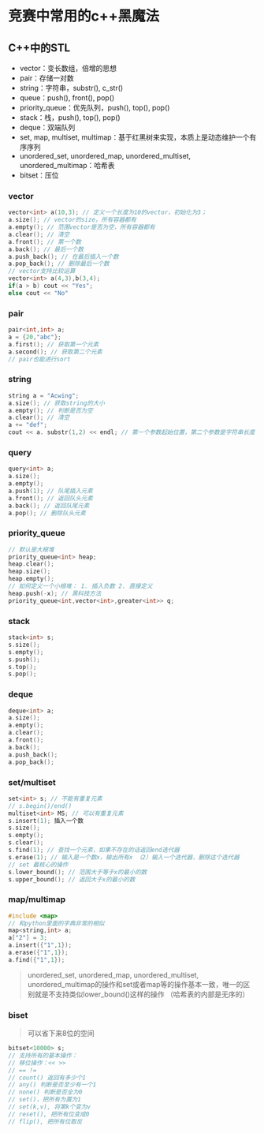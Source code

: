 # 竞赛中常用的c++黑魔法


## C++中的STL
- vector：变长数组，倍增的思想
- pair：存储一对数
- string：字符串，substr(), c_str()
- queue：push(), front(), pop()
- priority_queue：优先队列，push(), top(), pop()
- stack：栈，push(), top(), pop()
- deque：双端队列
- set, map, multiset, multimap：基于红黑树来实现，本质上是动态维护一个有序序列
- unordered_set, unordered_map, unordered_multiset, unordered_multimap：哈希表
- bitset：压位

### vector
```c++
vector<int> a(10,3); // 定义一个长度为10的vector，初始化为3；
a.size(); // vector的size，所有容器都有
a.empty(); // 范围vector是否为空，所有容器都有
a.clear(); // 清空
a.front(); // 第一个数
a.back(); // 最后一个数
a.push_back(); // 在最后插入一个数
a.pop_back(); // 删除最后一个数
// vector支持比较运算
vector<int> a(4,3),b(3,4);
if(a > b) cout << "Yes";
else cout << "No"
```

### pair
```c++
pair<int,int> a;
a = {20,"abc"};
a.first(); // 获取第一个元素
a.second(); // 获取第二个元素
// pair也能进行sort
```

### string
```c++
string a = "Acwing";
a.size(); // 获取string的大小
a.empty(); // 判断是否为空
a.clear(); // 清空
a += "def";
cout << a. substr(1,2) << endl; // 第一个参数起始位置，第二个参数是字符串长度
```

### query
```c++
query<int> a;
a.size();
a.empty();
a.push(1); // 队尾插入元素
a.front(); // 返回队头元素
a.back(); // 返回队尾元素
a.pop(); // 删除队头元素
```

### priority_queue
```c++
// 默认是大根堆
priority_queue<int> heap;
heap.clear();
heap.size();
heap.empty();
// 如何定义一个小根堆： 1. 插入负数 2. 直接定义
heap.push(-x); // 黑科技方法
priority_queue<int,vector<int>,greater<int>> q;
```
### stack
```c++
stack<int> s;
s.size();
s.empty();
s.push();
s.top();
s.pop();
```
### deque
```c++
deque<int> a;
a.size();
a.empty();
a.clear();
a.front();
a.back();
a.push_back();
a.pop_back();
```

### set/multiset
```c++
set<int> s; // 不能有重复元素
// s.begin()/end()
multiset<int> MS; // 可以有重复元素
s.insert(1); 插入一个数
s.size();
s.empty();
s.clear();
s.find(1); // 查找一个元素，如果不存在的话返回end迭代器
s.erase(1); // 输入是一个数x，输出所有x （2）输入一个迭代器，删除这个迭代器
// set 最核心的操作
s.lower_bound(); // 范围大于等于x的最小的数
s.upper_bound(); // 返回大于x的最小的数
```
### map/multimap
```c++
#include <map>
// 和python里面的字典非常的相似
map<string,int> a;
a["2"] = 3;
a.insert({"1",1});
a.erase({"1",1});
a.find({"1",1});
```

> unordered_set, unordered_map, unordered_multiset, unordered_multimap的操作和set或者map等的操作基本一致，唯一的区别就是不支持类似lower_bound()这样的操作 （哈希表的内部是无序的）

### biset
> 可以省下来8位的空间

```c++
bitset<10000> s;
// 支持所有的基本操作：
// 移位操作：<< >> 
// == !=
// count() 返回有多少个1
// any() 判断是否至少有一个1
// none() 判断是否全为0
// set()，把所有为置为1
// set(k,v), 将第k个变为v
// reset(), 把所有位变成0
// flip(), 把所有位取反
```


